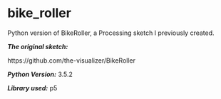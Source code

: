 # bike_roller
Python version of BikeRoller, a Processing sketch I previously created.
<p><b><i>The original sketch:</i></b></p>
<p><a>https://github.com/the-visualizer/BikeRoller</a></p>
<p><b><i>Python Version:</b></i> 3.5.2</p>
<p><b><i>Library used:</b></i> p5</p>
